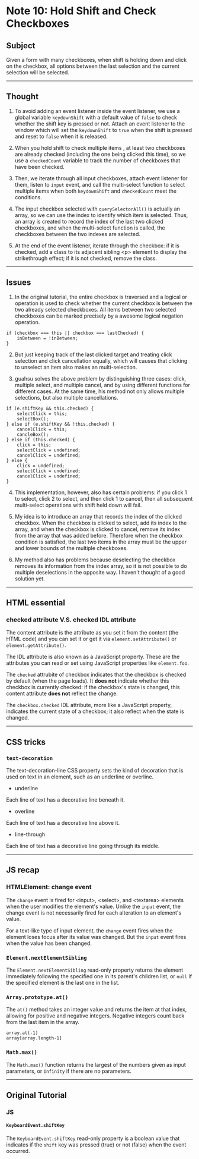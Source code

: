 # Note 10: Hold Shift and Check Checkboxes

## Subject

Given a form with many checkboxes, when shift is holding down and click on the checkbox, all options between the last selection and the current selection will be selected.

---

## Thought

1. To avoid adding an event listener inside the event listener, we use a global variable `keydownShift` with a default value of `false` to check whether the shift key is pressed or not. Attach an event listener to the window which will set the `keydownShift` to `true` when the shift is pressed and reset to `false` when it is released.

2. When you hold shift to check multiple items , at least two checkboxes are already checked (including the one being clicked this time), so we use a `checkedCount` variable to track the number of checkboxes that have been checked.

3. Then, we iterate through all input checkboxes, attach event listener for them, listen to `input` event, and call the multi-select function to select multiple items when both `keydownShift` and `checkedCount` meet the conditions.

4. The input checkbox selected with `querySelectorAll()` is actually an array, so we can use the index to identify which item is selected. Thus, an array is created to record the index of the last two clicked checkboxes, and when the multi-select function is called, the checkboxes between the two indexes are selected.

5. At the end of the event listener, iterate through the checkbox: if it is checked, add a class to its adjacent sibling \<p\> element to display the strikethrough effect; if it is not checked, remove the class.

---

## Issues

1. In the original tutorial, the entire checkbox is traversed and a logical or operation is used to check whether the current checkbox is between the two already selected checkboxes. All items between two selected checkboxes can be marked precisely by a awesome logical negation operation.

```
if (checkbox === this || checkbox === lastChecked) {
	inBetween = !inBetween;
}
```

2. But just keeping track of the last clicked target and treating click selection and click cancellation equally, which will causes that clicking to unselect an item also makes an multi-selection.

3. guahsu solves the above problem by distinguishing three cases: click, multiple select, and multiple cancel, and by using different functions for different cases. At the same time, his method not only allows multiple selections, but also multiple cancellations.

```
if (e.shiftKey && this.checked) {
    selectClick = this;
    selectBox();
} else if (e.shiftKey && !this.checked) {
    cancelClick = this;
    cancleBox();
} else if (this.checked) {
    click = this;
    selectClick = undefined;
    cancelClick = undefined;
} else {
    click = undefined;
    selectClick = undefined;
    cancelClick = undefined;
}
```

4. This implementation, however, also has certain problems: if you click 1 to select, click 2 to select, and then click 1 to cancel, then all subsequent multi-select operations with shift held down will fail.

5. My idea is to introduce an array that records the index of the clicked checkbox. When the checkbox is clicked to select, add its index to the array, and when the checkbox is clicked to cancel, remove its index from the array that was added before. Therefore when the checkbox condition is satisfied, the last two items in the array must be the upper and lower bounds of the multiple checkboxes.

6. My method also has problems because deselecting the checkbox removes its information from the index array, so it is not possible to do multiple deselections in the opposite way. I haven't thought of a good solution yet.

---

## HTML essential

### checked attribute V.S. checked IDL attribute

The content attribute is the attribute as you set it from the content (the HTML code) and you can set it or get it via `element.setAttribute()` or `element.getAttribute()`.

The IDL attribute is also known as a JavaScript property. These are the attributes you can read or set using JavaScript properties like `element.foo`.

The `checked` attrubite of checkbox indicates that the checkbox is checked by default (when the page loads). It **does not** indicate whether this checkbox is currently checked: if the checkbox's state is changed, this content attribute **does not** reflect the change.

The `checkbox.checked` IDL attribute, more like a JavaScript property, indicates the current state of a checkbox; it also reflect when the state is changed.

---

## CSS tricks

### `text-decoration`

The text-decoration-line CSS property sets the kind of decoration that is used on text in an element, such as an underline or overline.

- underline

Each line of text has a decorative line beneath it.

- overline

Each line of text has a decorative line above it.

- line-through

Each line of text has a decorative line going through its middle.

---

## JS recap

### HTMLElement: change event

The `change` event is fired for \<input\>, \<select\>, and \<textarea\> elements when the user modifies the element's value. Unlike the `input` event, the change event is not necessarily fired for each alteration to an element's value.

For a text-like type of input element, the `change` event fires when the element loses focus after its value was changed. But the `input` event fires when the value has been changed.

### `Element.nextElementSibling`

The `Element.nextElementSibling` read-only property returns the element immediately following the specified one in its parent's children list, or `null` if the specified element is the last one in the list.

### `Array.prototype.at()`

The `at()` method takes an integer value and returns the item at that index, allowing for positive and negative integers. Negative integers count back from the last item in the array.

```
array.at(-1)
array[array.length-1]
```

### `Math.max()`

The `Math.max()` function returns the largest of the numbers given as input parameters, or `Infinity` if there are no parameters.

---

## Original Tutorial

### JS

#### `KeyboardEvent.shiftKey`

The `KeyboardEvent.shiftKey` read-only property is a boolean value that indicates if the `shift` key was pressed (true) or not (false) when the event occurred.





